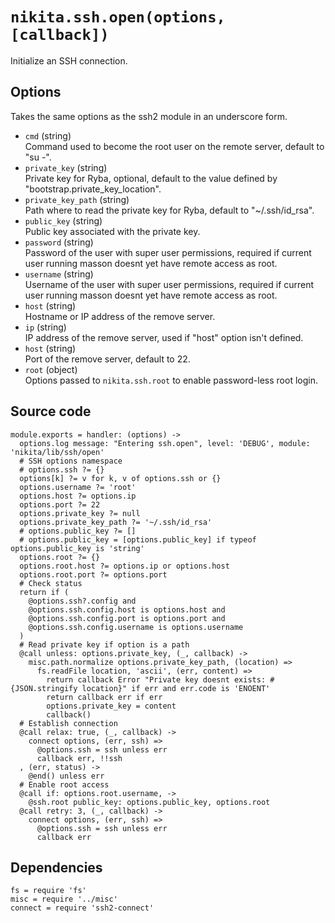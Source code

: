 
# `nikita.ssh.open(options, [callback])`

Initialize an SSH connection.

## Options

Takes the same options as the ssh2 module in an underscore form.

* `cmd` (string)   
  Command used to become the root user on the remote server, default to "su -".   
* `private_key` (string)   
  Private key for Ryba, optional, default to the value defined by
  "bootstrap.private_key_location".   
* `private_key_path` (string)   
  Path where to read the private key for Ryba, default to "~/.ssh/id_rsa".   
* `public_key` (string)   
  Public key associated with the private key.   
* `password` (string)   
  Password of the user with super user permissions, required if current user 
  running masson doesnt yet have remote access as root.   
* `username` (string)   
  Username of the user with super user permissions, required if current user 
  running masson doesnt yet have remote access as root.  
* `host` (string)   
  Hostname or IP address of the remove server.   
* `ip` (string)   
  IP address of the remove server, used if "host" option isn't defined.   
* `host` (string)   
  Port of the remove server, default to 22.   
* `root` (object)    
  Options passed to `nikita.ssh.root` to enable password-less root login.   

## Source code

    module.exports = handler: (options) ->
      options.log message: "Entering ssh.open", level: 'DEBUG', module: 'nikita/lib/ssh/open'
      # SSH options namespace
      # options.ssh ?= {}
      options[k] ?= v for k, v of options.ssh or {}
      options.username ?= 'root'
      options.host ?= options.ip
      options.port ?= 22
      options.private_key ?= null
      options.private_key_path ?= '~/.ssh/id_rsa'
      # options.public_key ?= []
      # options.public_key = [options.public_key] if typeof options.public_key is 'string'
      options.root ?= {}
      options.root.host ?= options.ip or options.host
      options.root.port ?= options.port
      # Check status
      return if (
        @options.ssh?.config and
        @options.ssh.config.host is options.host and
        @options.ssh.config.port is options.port and
        @options.ssh.config.username is options.username
      )
      # Read private key if option is a path
      @call unless: options.private_key, (_, callback) ->
        misc.path.normalize options.private_key_path, (location) =>
          fs.readFile location, 'ascii', (err, content) =>
            return callback Error "Private key doesnt exists: #{JSON.stringify location}" if err and err.code is 'ENOENT'
            return callback err if err
            options.private_key = content
            callback()
      # Establish connection
      @call relax: true, (_, callback) ->
        connect options, (err, ssh) =>
          @options.ssh = ssh unless err
          callback err, !!ssh
      , (err, status) ->
        @end() unless err
      # Enable root access
      @call if: options.root.username, ->
        @ssh.root public_key: options.public_key, options.root
      @call retry: 3, (_, callback) ->
        connect options, (err, ssh) =>
          @options.ssh = ssh unless err
          callback err

## Dependencies

    fs = require 'fs'
    misc = require '../misc'
    connect = require 'ssh2-connect'
